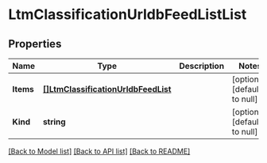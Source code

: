 # LtmClassificationUrldbFeedListList

## Properties
Name | Type | Description | Notes
------------ | ------------- | ------------- | -------------
**Items** | [**[]LtmClassificationUrldbFeedList**](ltm_classification_urldbFeedList.md) |  | [optional] [default to null]
**Kind** | **string** |  | [optional] [default to null]

[[Back to Model list]](../README.md#documentation-for-models) [[Back to API list]](../README.md#documentation-for-api-endpoints) [[Back to README]](../README.md)


